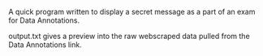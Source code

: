 A quick program written to display a secret message as a part of an exam for Data Annotations.

output.txt gives a preview into the raw webscraped data pulled from the Data Annotations link.
